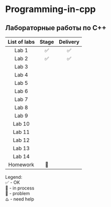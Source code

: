 # Programming-in-cpp
## Лабораторные работы по С++
| List of labs | Stage | Delivery |
| :------------: | :-----: | :--------: |
| Lab 1 |   :white_check_mark: |   :white_check_mark: |
| Lab 2 | :white_check_mark: | :white_check_mark: |
| Lab 3 |    |    |
| Lab 4 |    |    |
| Lab 5 |    |    |
| Lab 6 |    |    |
| Lab 7 |    |    |
| Lab 8 |    |    |
| Lab 9 |    |    |
| Lab 10 |    |    |
| Lab 11 |    |    |
| Lab 12 |    |    |
| Lab 13 |    |    |
| Lab 14 |    |    |	
|Homework | :arrows_counterclockwise: |   |

Legend:  
      :white_check_mark: - OK  
      :arrows_counterclockwise: - in process  
      :space_invader: - problem  
      :hotsprings: - need help  
